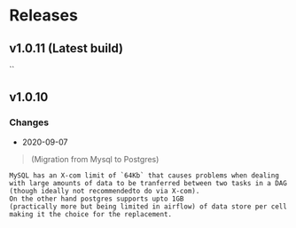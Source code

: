 # Releases


## v1.0.11 (Latest build)
``
## v1.0.10 
### Changes

*   2020-09-07 
>   (Migration from Mysql to Postgres)

    MySQL has an X-com limit of `64Kb` that causes problems when dealing 
    with large amounts of data to be tranferred between two tasks in a DAG 
    (though ideally not recommendedto do via X-com).
    On the other hand postgres supports upto 1GB 
    (practically more but being limited in airflow) of data store per cell 
    making it the choice for the replacement.



